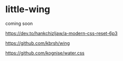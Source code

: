 # little-wing
coming soon

https://dev.to/hankchizljaw/a-modern-css-reset-6p3

https://github.com/kbrsh/wing

https://github.com/kognise/water.css

